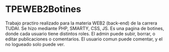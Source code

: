 # TPEWEB2Botines
Trabajo practiro realizado para la materia WEB2 (back-end) de la carrera TUDAI.
Se hizo mediante PHP, SMARTY, CSS, JS.
Es una pagina de botines, donde cada usuario tiene distintos roles. El admin puede subir, borrar, o editar publicaciones o comentarios.
El usuario comun puede comentar, y el no logueado solo puede ver.
